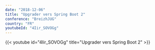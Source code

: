 ```yaml
---
date: "2018-12-06"
title: "Upgrader vers Spring Boot 2"
conference: "BreizhJUG"
country: "FR"
youtubeId: "4Iir_SOVOGg"
---
```


{{< youtube id="4Iir_SOVOGg" title="Upgrader vers Spring Boot 2" >}} 
